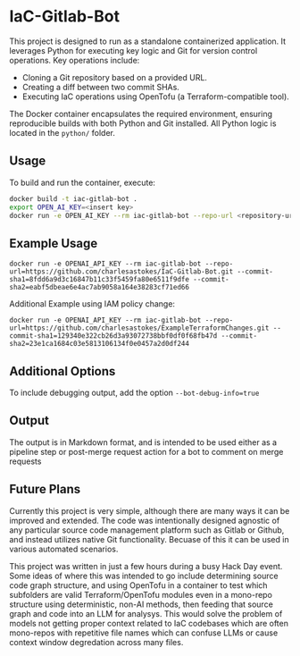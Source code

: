 # IaC-Gitlab-Bot

This project is designed to run as a standalone containerized application.
It leverages Python for executing key logic and Git for version control operations.
Key operations include:
  - Cloning a Git repository based on a provided URL.
  - Creating a diff between two commit SHAs.
  - Executing IaC operations using OpenTofu (a Terraform-compatible tool).

The Docker container encapsulates the required environment, ensuring reproducible builds with both Python and Git installed.
All Python logic is located in the `python/` folder.

## Usage

To build and run the container, execute:

```bash
docker build -t iac-gitlab-bot .
export OPEN_AI_KEY=<insert key>
docker run -e OPEN_AI_KEY --rm iac-gitlab-bot --repo-url <repository-url> --commit-sha1 <commit-sha1> --commit-sha2 <commit-sha2>
```

## Example Usage
```docker run -e OPENAI_API_KEY --rm iac-gitlab-bot --repo-url=https://github.com/charlesastokes/IaC-Gitlab-Bot.git --commit-sha1=8fdd6a9d3c16847b11c33f5459fa80e6511f9dfe --commit-sha2=eabf5dbeae6e4ac7ab9058a164e38283cf71ed66```

Additional Example using IAM policy change:
```
docker run -e OPENAI_API_KEY --rm iac-gitlab-bot --repo-url=https://github.com/charlesastokes/ExampleTerraformChanges.git --commit-sha1=129340e322cb26d3a93072738bbf0df0f68fb47d --commit-sha2=23e1ca1684c03e5813106134f0e0457a2d0df244
```
## Additional Options

To include debugging output, add the option `--bot-debug-info=true`

## Output

The output is in Markdown format, and is intended to be used either as a pipeline step or post-merge request action for a bot to comment on merge requests

## Future Plans

Currently this project is very simple, although there are many ways it can be improved and extended. The code was intentionally designed agnostic of any particular source code management platform such as Gitlab or Github, and instead utilizes native Git functionality. Becuase of this it can be used in various automated scenarios.

This project was written in just a few hours during a busy Hack Day event. Some ideas of where this was intended to go include determining source code graph structure, and using OpenTofu in a container to test which subfolders are valid Terraform/OpenTofu modules even in a mono-repo structure using deterministic, non-AI methods, then feeding that source graph and code into an LLM for analysys. This would solve the problem of models not getting proper context related to IaC codebases which are often mono-repos with repetitive file names which can confuse LLMs or cause context window degredation across many files.
